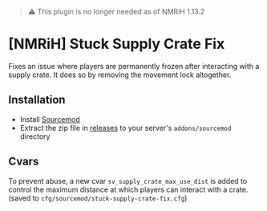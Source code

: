 > ⚠️ This plugin is no longer needed as of NMRiH 1.13.2

# [NMRiH] Stuck Supply Crate Fix

Fixes an issue where players are permanently frozen after interacting with a supply crate. It does so by removing the movement lock altogether.

## Installation
- Install [Sourcemod](https://www.sourcemod.net/downloads.php?branch=stable)
- Extract the zip file in [releases](https://github.com/dysphie/nmrih-stuck-supply-crate-fix/releases) to your server's `addons/sourcemod` directory

## Cvars

To prevent abuse, a new cvar `sv_supply_crate_max_use_dist` is added to control the maximum distance at which players can interact with a crate.
(saved to `cfg/sourcemod/stuck-supply-crate-fix.cfg`)


